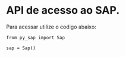 # API de acesso ao SAP.

Para acessar utilize o codigo abaixo:

    from py_sap import Sap
    
    sap = Sap()
